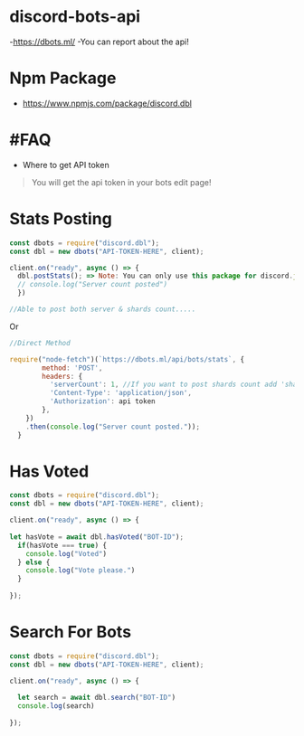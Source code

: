 # discord-bots-api
-https://dbots.ml/
-You can report about the api!

# Npm Package
- https://www.npmjs.com/package/discord.dbl

# #FAQ
- Where to get API token
> You will get the api token in your bots edit page!

# Stats Posting


```js
const dbots = require("discord.dbl");
const dbl = new dbots("API-TOKEN-HERE", client);

client.on("ready", async () => {
  dbl.postStats(); => Note: You can only use this package for discord.js use
  // console.log("Server count posted")
  })

//Able to post both server & shards count.....
```
Or
```js
//Direct Method

require("node-fetch")(`https://dbots.ml/api/bots/stats`, {
        method: 'POST',
        headers: { 
          'serverCount': 1, //If you want to post shards count add 'shardCount': 3, below the server count!
          'Content-Type': 'application/json', 
          'Authorization': api token
        },
    })
    .then(console.log("Server count posted."));
  }
```
# Has Voted 

```js
const dbots = require("discord.dbl");
const dbl = new dbots("API-TOKEN-HERE", client);

client.on("ready", async () => {
  
let hasVote = await dbl.hasVoted("BOT-ID");
  if(hasVote === true) {
    console.log("Voted")
  } else {
    console.log("Vote please.")
  }
  
});
```

# Search For Bots

```js
const dbots = require("discord.dbl");
const dbl = new dbots("API-TOKEN-HERE", client);

client.on("ready", async () => {
  
  let search = await dbl.search("BOT-ID")
  console.log(search)
  
});
```


